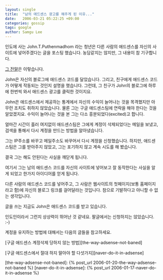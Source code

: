 ```yaml
---
layout: single
title:  "남의 애드센스 광고를 해주게 된 이유..."
date:   2006-03-21 05:22:25 +09:00
categories: gossip
tags: google
author: Samgu Lee
---
```

인도에 사는 John.T.Puthenmadhom 라는 청년은 다른 사람의 애드센스를 자신의 사이트에 넣어주겠다는 글을 포스팅 했습니다. 농담같지는 않지만, 그 내용이 참 기구합니다.

[그 전말](http://www.johntp.com/2006/03/20/put-your-google-ads-on-my-site-for-free/)은 이렇습니다.

John은 자신의 블로그에 애드센스 코드를 달았습니다. 그리고, 친구에게 애드센스 코드가 어떻게 작동되는 것인지 설명을 했습니다. 그런데, 그 친구가 John의 블로그에 하루에 한번씩 와서 애드센스 광고를 클릭한 것이지요.

John은 애드센스에서 제공하는 통계에서 자신의 수익이 늘어나는 것을 목격했지만 아무런 조치도 취하지 않았습니다. 물론 그는 구글 애드센스팀에 연락을 해야 한다는 것을 알았겠지요. 수익이 늘어나는 것을 본 그는 다소 흥분되었다(excited)고 합니다.

얼마간 시간이 흘러 여지없이 애드센스팀은 그에게 계정이 삭제되었다는 메일을 보냈고, 검색을 통해서 다시 계정을 만드는 방법을 알아냈습니다.

그는 IP주소를 바꾸고 메일주소도 바꾸어서 다시 계정을 신청했습니다. 하지만, 애드센스팀은 그를 받아주지 않았고, 그는 포기하지 않고 계속 시도를 해 봤습니다.

결국 그는 해도 안된다는 사실을 깨닫게 됩니다.

여기서 그는 남의 애드센스 코드를 자신의 사이트에 넣어보고 잘 동작한다는 사실을 알게 되었고 한가지 아이디어를 얻게 됩니다.

다른 사람의 애드센스 코드를 넣어주고, 그 사람은 웹사이트의 첫페이지(보통 홈페이지라고 함)에 자신의 블로그 링크를 걸어달라는 것입니다. 참으로 기발하다고 아니할 수 없는 생각입니다.

글을 쓰는 지금도 John은 애드센스 코드를 받고 있습니다.

인도인이라서 그런지 상상력이 뛰어난 것 같네요. 팔글에서는 신청하지는 않았습니다. :-)

계정을 유지하는 방법에 대해서는 다음의 글들을 참고하세요.

[구글 애드센스 계정삭제 당하지 않는 방법][the-way-adsense-not-baned]

[구글 애드센스에서 절대 하지 말아야 할 다섯가지][naver-do-it-in-adsense]

[the-way-adsense-not-baned]: {% post_url 2006-01-20-the-way-adsense-not-baned %}
[naver-do-it-in-adsense]: {% post_url 2006-01-17-naver-do-it-in-adsense %}
